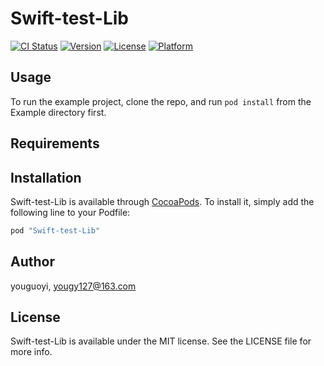 # Swift-test-Lib

[![CI Status](http://img.shields.io/travis/youguoyi/Swift-test-Lib.svg?style=flat)](https://travis-ci.org/youguoyi/Swift-test-Lib)
[![Version](https://img.shields.io/cocoapods/v/Swift-test-Lib.svg?style=flat)](http://cocoapods.org/pods/Swift-test-Lib)
[![License](https://img.shields.io/cocoapods/l/Swift-test-Lib.svg?style=flat)](http://cocoapods.org/pods/Swift-test-Lib)
[![Platform](https://img.shields.io/cocoapods/p/Swift-test-Lib.svg?style=flat)](http://cocoapods.org/pods/Swift-test-Lib)

## Usage

To run the example project, clone the repo, and run `pod install` from the Example directory first.

## Requirements

## Installation

Swift-test-Lib is available through [CocoaPods](http://cocoapods.org). To install
it, simply add the following line to your Podfile:

```ruby
pod "Swift-test-Lib"
```

## Author

youguoyi, yougy127@163.com

## License

Swift-test-Lib is available under the MIT license. See the LICENSE file for more info.
